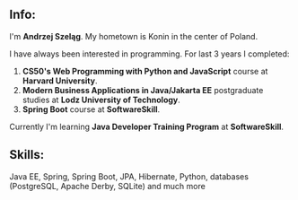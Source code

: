 Info:
-----
I'm **Andrzej Szeląg**. My hometown is Konin in the center of Poland. 

I have always been interested in programming. For last 3 years I completed:
1. **CS50's Web Programming with Python and JavaScript** course at **Harvard University**.
2. **Modern Business Applications in Java/Jakarta EE** postgraduate studies at **Lodz University of Technology**.
3. **Spring Boot** course at **SoftwareSkill**.

Currently I'm learning **Java Developer Training Program** at **SoftwareSkill**.

Skills:
------
Java EE, Spring, Spring Boot, JPA, Hibernate, Python, databases (PostgreSQL, Apache Derby, SQLite) and much more
